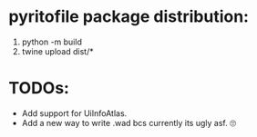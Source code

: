 # pyritofile package distribution:
1. python -m build
2. twine upload dist/*

# TODOs:
- Add support for UiInfoAtlas.
- Add a new way to write .wad bcs currently its ugly asf. 🙄